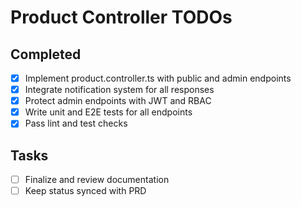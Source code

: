 # Product Controller TODOs

## Completed
- [x] Implement product.controller.ts with public and admin endpoints
- [x] Integrate notification system for all responses
- [x] Protect admin endpoints with JWT and RBAC
- [x] Write unit and E2E tests for all endpoints
- [x] Pass lint and test checks

## Tasks
- [ ] Finalize and review documentation
- [ ] Keep status synced with PRD
